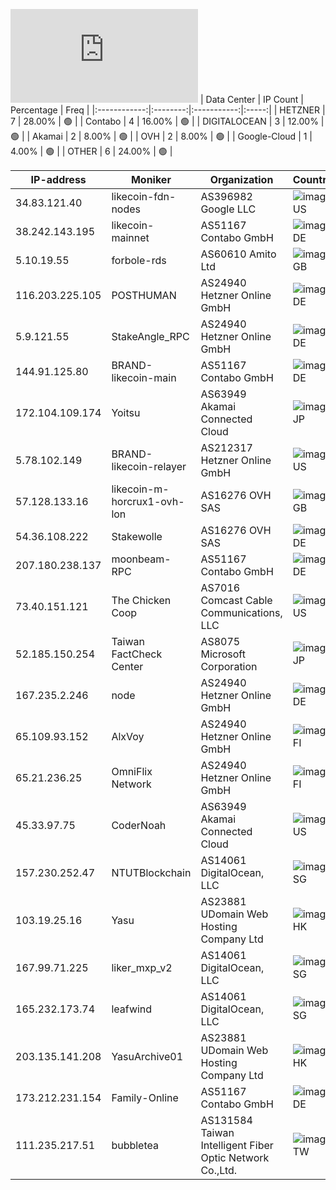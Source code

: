 ![Diagramm](https://github.com/obajay/StateSync-snapshots/blob/main/Projects/Likecoin/1/README.md)
| Data Center | IP Count | Percentage | Freq |
|:------------:|:--------:|:-----------:|:-----:|
| HETZNER | 7 | 28.00% | 🟢 |
| Contabo | 4 | 16.00% | 🟢 |
| DIGITALOCEAN | 3 | 12.00% | 🟢 |
| Akamai | 2 | 8.00% | 🟢 |
| OVH | 2 | 8.00% | 🟢 |
| Google-Cloud | 1 | 4.00% | 🟢 |
| OTHER | 6 | 24.00% | 🟢 |

<!-- START_TABLE -->
| IP-address | Moniker | Organization | Country | City |
|-------------|---------|---------------|---------|------|
| 34.83.121.40 | likecoin-fdn-nodes | AS396982 Google LLC | ![image](https://raw.githubusercontent.com/obajay/FlagKit/master/Assets/SVG/US.svg) US | The Dalles |
| 38.242.143.195 | likecoin-mainnet | AS51167 Contabo GmbH | ![image](https://raw.githubusercontent.com/madebybowtie/FlagKit/master/Assets/SVG/DE.svg) DE | Düsseldorf |
| 5.10.19.55 | forbole-rds | AS60610 Amito Ltd | ![image](https://raw.githubusercontent.com/obajay/FlagKit/master/Assets/SVG/GB.svg) GB | Mitcham |
| 116.203.225.105 | POSTHUMAN | AS24940 Hetzner Online GmbH | ![image](https://raw.githubusercontent.com/madebybowtie/FlagKit/master/Assets/SVG/DE.svg) DE | Nürnberg |
| 5.9.121.55 | StakeAngle_RPC | AS24940 Hetzner Online GmbH | ![image](https://raw.githubusercontent.com/madebybowtie/FlagKit/master/Assets/SVG/DE.svg) DE | Falkenstein |
| 144.91.125.80 | BRAND-likecoin-main | AS51167 Contabo GmbH | ![image](https://raw.githubusercontent.com/madebybowtie/FlagKit/master/Assets/SVG/DE.svg) DE | Nürnberg |
| 172.104.109.174 | Yoitsu | AS63949 Akamai Connected Cloud | ![image](https://raw.githubusercontent.com/obajay/FlagKit/master/Assets/SVG/JP.svg) JP | Tokyo |
| 5.78.102.149 | BRAND-likecoin-relayer | AS212317 Hetzner Online GmbH | ![image](https://raw.githubusercontent.com/obajay/FlagKit/master/Assets/SVG/US.svg) US | Hillsboro |
| 57.128.133.16 | likecoin-m-horcrux1-ovh-lon | AS16276 OVH SAS | ![image](https://raw.githubusercontent.com/obajay/FlagKit/master/Assets/SVG/GB.svg) GB | London |
| 54.36.108.222 | Stakewolle | AS16276 OVH SAS | ![image](https://raw.githubusercontent.com/madebybowtie/FlagKit/master/Assets/SVG/DE.svg) DE | Frankfurt am Main |
| 207.180.238.137 | moonbeam-RPC | AS51167 Contabo GmbH | ![image](https://raw.githubusercontent.com/madebybowtie/FlagKit/master/Assets/SVG/DE.svg) DE | Eriskirch |
| 73.40.151.121 | The Chicken Coop | AS7016 Comcast Cable Communications, LLC | ![image](https://raw.githubusercontent.com/obajay/FlagKit/master/Assets/SVG/US.svg) US | Lower Burrell |
| 52.185.150.254 | Taiwan FactCheck Center | AS8075 Microsoft Corporation | ![image](https://raw.githubusercontent.com/obajay/FlagKit/master/Assets/SVG/JP.svg) JP | Tokyo |
| 167.235.2.246 | node | AS24940 Hetzner Online GmbH | ![image](https://raw.githubusercontent.com/madebybowtie/FlagKit/master/Assets/SVG/DE.svg) DE | Falkenstein |
| 65.109.93.152 | AlxVoy | AS24940 Hetzner Online GmbH | ![image](https://raw.githubusercontent.com/obajay/FlagKit/master/Assets/SVG/FI.svg) FI | Helsinki |
| 65.21.236.25 | OmniFlix Network | AS24940 Hetzner Online GmbH | ![image](https://raw.githubusercontent.com/obajay/FlagKit/master/Assets/SVG/FI.svg) FI | Tuusula |
| 45.33.97.75 | CoderNoah | AS63949 Akamai Connected Cloud | ![image](https://raw.githubusercontent.com/obajay/FlagKit/master/Assets/SVG/US.svg) US | Atlanta |
| 157.230.252.47 | NTUTBlockchain | AS14061 DigitalOcean, LLC | ![image](https://raw.githubusercontent.com/obajay/FlagKit/master/Assets/SVG/SG.svg) SG | Singapore |
| 103.19.25.16 | Yasu | AS23881 UDomain Web Hosting Company Ltd | ![image](https://raw.githubusercontent.com/obajay/FlagKit/master/Assets/SVG/HK.svg) HK | Hong Kong |
| 167.99.71.225 | liker_mxp_v2 | AS14061 DigitalOcean, LLC | ![image](https://raw.githubusercontent.com/obajay/FlagKit/master/Assets/SVG/SG.svg) SG | Singapore |
| 165.232.173.74 | leafwind | AS14061 DigitalOcean, LLC | ![image](https://raw.githubusercontent.com/obajay/FlagKit/master/Assets/SVG/SG.svg) SG | Singapore |
| 203.135.141.208 | YasuArchive01 | AS23881 UDomain Web Hosting Company Ltd | ![image](https://raw.githubusercontent.com/obajay/FlagKit/master/Assets/SVG/HK.svg) HK | Hong Kong |
| 173.212.231.154 | Family-Online | AS51167 Contabo GmbH | ![image](https://raw.githubusercontent.com/madebybowtie/FlagKit/master/Assets/SVG/DE.svg) DE | Frankfurt am Main |
| 111.235.217.51 | bubbletea | AS131584 Taiwan Intelligent Fiber Optic Network Co.,Ltd. | ![image](https://raw.githubusercontent.com/obajay/FlagKit/master/Assets/SVG/TW.svg) TW | Banqiao |

<!-- END_TABLE -->